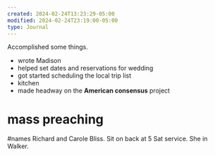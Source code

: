 ```yaml
---
created: 2024-02-24T13:23:29-05:00
modified: 2024-02-24T23:19:00-05:00
type: Journal
---
```


Accomplished some things.

- wrote Madison
- helped set dates and reservations for wedding
- got started scheduling the local trip list
- kitchen
- made headway on the **American consensus** project

# mass preaching

#names Richard and Carole Bliss. Sit on back at 5 Sat service. She in Walker.
